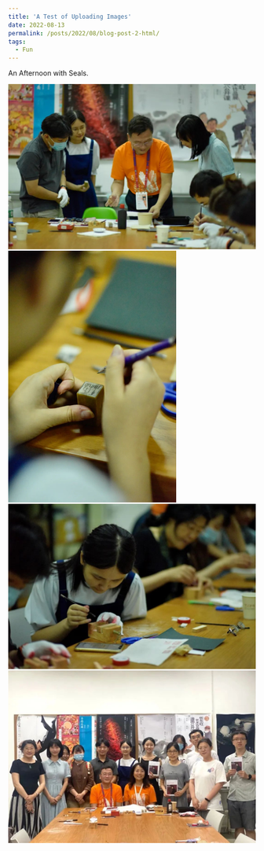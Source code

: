 ```yaml
---
title: 'A Test of Uploading Images'
date: 2022-08-13
permalink: /posts/2022/08/blog-post-2-html/
tags:
  - Fun
---
```


An Afternoon with Seals.

<img src="/images/seal-cutting-1.jpg" style="zoom:50%;" />

<img src="/images/seal-cutting-2.jpg" style="zoom:50%;" />

<img src="/images/seal-cutting-3.jpg" style="zoom:50%;" />

<img src="/images/seal-cutting-4.jpg" style="zoom:50%;" />